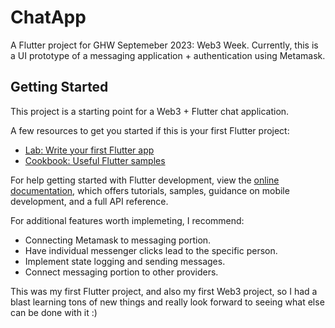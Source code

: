 # ChatApp

A Flutter project for GHW Septemeber 2023: Web3 Week. Currently, this is a UI prototype of a messaging application + authentication using Metamask. 

## Getting Started

This project is a starting point for a Web3 + Flutter chat application.

A few resources to get you started if this is your first Flutter project:

- [Lab: Write your first Flutter app](https://docs.flutter.dev/get-started/codelab)
- [Cookbook: Useful Flutter samples](https://docs.flutter.dev/cookbook)

For help getting started with Flutter development, view the
[online documentation](https://docs.flutter.dev/), which offers tutorials,
samples, guidance on mobile development, and a full API reference.

For additional features worth implemeting, I recommend:
- Connecting Metamask to messaging portion.
- Have individual messenger clicks lead to the specific person.
- Implement state logging and sending messages.
- Connect messaging portion to other providers.

This was my first Flutter project, and also my first Web3 project, so I had a blast learning tons of new things and really look forward to seeing what else can be done with it :)
